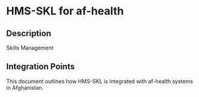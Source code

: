 # HMS-SKL for af-health

## Description

Skills Management

## Integration Points

This document outlines how HMS-SKL is integrated with af-health systems in Afghanistan.
